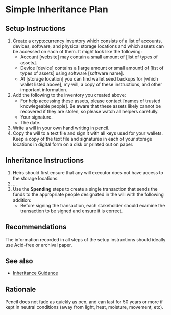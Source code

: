 # Simple Inheritance Plan

## Setup Instructions

1. Create a cryptocurrency inventory which consists of a list of accounts, devices, software, and physical storage locations and which assets can be accessed on each of them. It might look like the following:
   * Account [website] may contain a small amount of [list of types of assets].
   * Device [device] contains a [large amount or small amount] of [list of types of assets] using software [software name].
   * At [storage location] you can find wallet seed backups for [which wallet listed above], my will, a copy of these instructions, and other important information.
2. Add the following to the inventory you created above:
   * For help accessing these assets, please contact [names of trusted knowlegeable people]. Be aware that these assets likely cannot be recovered if they are stolen, so please watch all helpers carefully.
   * Your signature.
   * The date.
3. Write a will in your own hand writing in pencil.
4. Copy the will to a text file and sign it with all keys used for your wallets. Keep a copy of the text file and signatures in each of your storage locations in digital form on a disk or printed out on paper.

## Inheritance Instructions

1. Heirs should first ensure that any will executor does not have access to the storage locations.
2. ...
3. Use the **Spending** steps to create a single transaction that sends the funds to the appropriate people designated in the will with the following addition:
   * Before signing the transaction, each stakeholder should examine the transaction to be signed and ensure it is correct.

## Recommendations

The information recorded in all steps of the setup instructions should ideally use Acid-free or archival paper.

## See also

* [Inheritance Guidance](../misc/inheritance.md)

## Rationale

Pencil does not fade as quickly as pen, and can last for 50 years or more if kept in neutral conditions (away from light, heat, moisture, movement, etc).